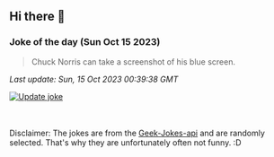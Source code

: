 ## Hi there 👋

### Joke of the day (Sun Oct 15 2023)
<!-- joke -->
>Chuck Norris can take a screenshot of his blue screen.
<!-- /joke -->

*Last update: Sun, 15 Oct 2023 00:39:38 GMT*

[![Update joke](https://github.com/nclskfm/nclskfm/actions/workflows/joke.yml/badge.svg)](https://github.com/nclskfm/nclskfm/actions/workflows/joke.yml)

<br><br>
Disclaimer: The jokes are from the [Geek-Jokes-api](https://github.com/sameerkumar18/geek-joke-api) and are randomly selected. That's why they are unfortunately often not funny. :D
